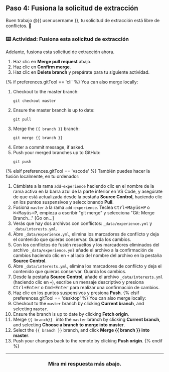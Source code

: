## Paso 4: Fusiona la solicitud de extracción

Buen trabajo @{{ user.username }}, tu solicitud de extracción está libre de conflictos. :tada:

### :keyboard: Actividad: Fusiona esta solicitud de extracción

Adelante, fusiona esta solicitud de extracción ahora.

1. Haz clic en **Merge pull request** abajo.
1. Haz clic en **Confirm merge**.
1. Haz clic en **Delete branch** y prepárate para tu siguiente actividad.

{% if preferences.gitTool == 'cli' %}
You can also merge locally:
1. Checkout to the master branch:
    ```shell
    git checkout master
    ```
1. Ensure the master branch is up to date:
    ```shell
    git pull
    ```
1. Merge the `{{ branch }}` branch:
    ```shell
    git merge {{ branch }}
    ```
1. Enter a commit message, if asked.
1. Push your merged branches up to GitHub:
    ```shell
    git push
    ```
{% elsif preferences.gitTool == 'vscode' %}
También puedes hacer la fusión localmente, en tu ordenador:

1. Cámbiate a la rama `add-experience` haciendo clic en el nombre de la rama activa en la barra azul de la parte inferior en VS Code, y asegúrate de que está actualizada desde la pestaña **Source Control**, haciendo clic en los puntos suspensivos y seleccionando **Pull**.
2. Fusiona `master` a la rama `add-experience`. Teclea <kbd>Ctrl+Mayús+P</kbd> o <kbd>⌘+Mayús+P</kbd>, empieza a escribir "git merge" y selecciona "Git: Merge Branch..." [Go on...]
3. Verás que hay dos archivos con conflictos: `_data/experience.yml` y `_data/interests.yml`.
4. Abre `_data/experience.yml`, elimina los marcadores de conflicto y deja el contenido que quieras conservar. Guarda los cambios.
5. Con los conflictos de fusión resueltos y los marcadores eliminados del archivo `_data/experience.yml` añade el archivo a la confirmación de cambios haciendo clic en `+` al lado del nombre del archivo en la pestaña **Source Control**.
6. Abre `_data/interests.yml`, elimina los marcadores de conflicto y deja el contenido que quieras conservar. Guarda los cambios.
7. Desde la pestaña **Source Control**, añade el archivo `_data/interests.yml` (haciendo clic en `+`), escribe un mensaje descriptivo y presiona <kbd>Ctrl+Enter</kbd> o <kbd>Cmd+Enter</kbd> para realizar una confirmación de cambios.
8. Haz clic en los puntos suspensivos y presiona **Push**.
{% elsif preferences.gitTool == 'desktop' %}
You can also merge locally:
1. Checkout to the `master` branch by clicking **Current branch**, and selecting `master`.
1. Ensure the branch is up to date by clicking **Fetch origin**. 
2. Merge `{{ branch}} ` into the `master` branch by clicking **Current branch**, and selecting **Choose a branch to merge into master**. 
3. Select the `{{ branch }}` branch, and click **Merge {{ branch }} into master**.
4. Push your changes back to the remote by clicking **Push origin**.
{% endif %}

<hr>
<h3 align="center">Mira mi respuesta más abajo.</h3>
